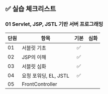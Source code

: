 ## ✅ 실습 체크리스트

### 01 Servlet, JSP, JSTL 기반 서버 프로그래밍

| 단원 | 항목                  | 기본 | 심화 |
| ---- | --------------------- | :--: | :--: |
| 01   | 서블릿 기초           |  ✅  |      |
| 02   | JSP의 이해            |  ✅  |      |
| 03   | 서블릿 심화           |  ✅  |      |
| 04   | 요청 포워딩, EL, JSTL |  ✅  |      |
| 05   | FrontController       |      |      |

